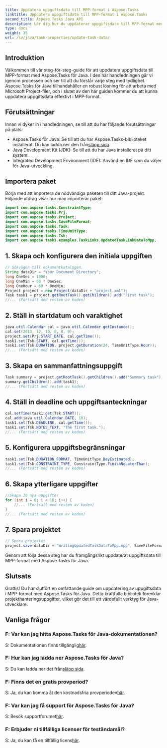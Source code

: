 ```yaml
---
title: Uppdatera uppgiftsdata till MPP-format i Aspose.Tasks
linktitle: Uppdatera uppgiftsdata till MPP-format i Aspose.Tasks
second_title: Aspose.Tasks Java API
description: Lär dig hur du uppdaterar uppgiftsdata till MPP-format med Aspose.Tasks för Java. Följ vår steg-för-steg-guide för effektiv projektledning.
type: docs
weight: 35
url: /sv/java/task-properties/update-task-data/
---
```

## Introduktion
Välkommen till vår steg-för-steg-guide för att uppdatera uppgiftsdata till MPP-format med Aspose.Tasks för Java. I den här handledningen går vi igenom processen och ser till att du förstår varje steg med tydlighet. Aspose.Tasks för Java tillhandahåller en robust lösning för att arbeta med Microsoft Project-filer, och i slutet av den här guiden kommer du att kunna uppdatera uppgiftsdata effektivt i MPP-format.
## Förutsättningar
Innan vi dyker in i handledningen, se till att du har följande förutsättningar på plats:
-  Aspose.Tasks för Java: Se till att du har Aspose.Tasks-biblioteket installerat. Du kan ladda ner den från[släpp sida](https://releases.aspose.com/tasks/java/).
- Java Development Kit (JDK): Se till att du har Java installerat på ditt system.
- Integrated Development Environment (IDE): Använd en IDE som du väljer för Java-utveckling.
## Importera paket
Börja med att importera de nödvändiga paketen till ditt Java-projekt. Följande utdrag visar hur man importerar paket:
```java
import com.aspose.tasks.ConstraintType;
import com.aspose.tasks.Prj;
import com.aspose.tasks.Project;
import com.aspose.tasks.SaveFileFormat;
import com.aspose.tasks.Task;
import com.aspose.tasks.TimeUnitType;
import com.aspose.tasks.Tsk;
import com.aspose.tasks.examples.TaskLinks.UpdatedTaskLinkDataToMpp;
```
## 1. Skapa och konfigurera den initiala uppgiften
```java
// Sökvägen till dokumentkatalogen.
String dataDir = "Your Document Directory";
long OneSec = 1000;
long OneMin = 60 * OneSec;
long OneHour = 60 * OneMin;
Project project = new Project(dataDir + "project.xml");
Task task1 = project.getRootTask().getChildren().add("First task");
//... (Fortsätt med resten av koden)
```
## 2. Ställ in startdatum och varaktighet
```java
java.util.Calendar cal = java.util.Calendar.getInstance();
cal.set(2013, 12, 10, 8, 0, 0);
project.set(Prj.START_DATE, cal.getTime());
task1.set(Tsk.START, cal.getTime());
task1.set(Tsk.DURATION, project.getDuration(24, TimeUnitType.Hour));
//... (Fortsätt med resten av koden)
```
## 3. Skapa en sammanfattningsuppgift
```java
Task summary = project.getRootTask().getChildren().add("Summary task");
summary.getChildren().add(task1);
//... (Fortsätt med resten av koden)
```
## 4. Ställ in deadline och uppgiftsanteckningar
```java
cal.setTime(task1.get(Tsk.START));
cal.add(java.util.Calendar.DATE, 10);
task1.set(Tsk.DEADLINE, cal.getTime());
task1.set(Tsk.NOTES_TEXT, "The first task.");
//... (Fortsätt med resten av koden)
```
## 5. Konfigurera uppgiftsbegränsningar
```java
task1.set(Tsk.DURATION_FORMAT, TimeUnitType.DayEstimated);
task1.set(Tsk.CONSTRAINT_TYPE, ConstraintType.FinishNoLaterThan);
//... (Fortsätt med resten av koden)
```
## 6. Skapa ytterligare uppgifter
```java
//Skapa 10 nya uppgifter
for (int i = 0; i < 10; i++) {
    //... (Fortsätt med resten av koden)
}
//... (Fortsätt med resten av koden)
```
## 7. Spara projektet
```java
// Spara projektet
project.save(dataDir + "WritingUpdatedTaskDataToMpp.mpp", SaveFileFormat.Mpp);
```
Genom att följa dessa steg har du framgångsrikt uppdaterat uppgiftsdata till MPP-format med Aspose.Tasks för Java.
## Slutsats
Grattis! Du har slutfört en omfattande guide om uppdatering av uppgiftsdata i MPP-format med Aspose.Tasks för Java. Detta kraftfulla bibliotek förenklar projekthanteringsuppgifter, vilket gör det till ett värdefullt verktyg för Java-utvecklare.
## Vanliga frågor
### F: Var kan jag hitta Aspose.Tasks för Java-dokumentationen?
 S: Dokumentationen finns tillgänglig[här](https://reference.aspose.com/tasks/java/).
### F: Hur kan jag ladda ner Aspose.Tasks för Java?
 S: Du kan ladda ner det från[släpp sida](https://releases.aspose.com/tasks/java/).
### F: Finns det en gratis provperiod?
 S: Ja, du kan komma åt den kostnadsfria provperioden[här](https://releases.aspose.com/).
### F: Var kan jag få support för Aspose.Tasks för Java?
 S: Besök supportforumet[här](https://forum.aspose.com/c/tasks/15).
### F: Erbjuder ni tillfälliga licenser för teständamål?
 S: Ja, du kan få en tillfällig licens[här](https://purchase.aspose.com/temporary-license/).